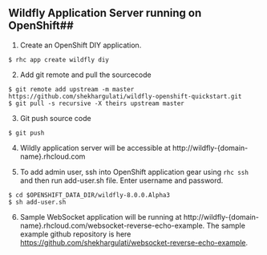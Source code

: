 ## Wildfly Application Server running on OpenShift##

1. Create an OpenShift DIY application.
```
$ rhc app create wildfly diy
```

2. Add git remote and pull the sourcecode
```
$ git remote add upstream -m master https://github.com/shekhargulati/wildfly-openshift-quickstart.git
$ git pull -s recursive -X theirs upstream master
```

3. Git push source code
```
$ git push
```

4. Wildly application server will be accessible at http://wildfly-{domain-name}.rhcloud.com

5. To add admin user, ssh into OpenShift application gear using <code>rhc ssh</code> and then run add-user.sh file. Enter username and password.
```
$ cd $OPENSHIFT_DATA_DIR/wildfly-8.0.0.Alpha3
$ sh add-user.sh
```

6. Sample WebSocket application will be running at http://wildfly-{domain-name}.rhcloud.com/websocket-reverse-echo-example. The sample example github repository is here https://github.com/shekhargulati/websocket-reverse-echo-example.
